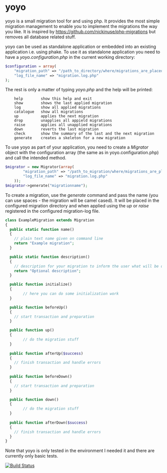 yoyo
====

yoyo is a small migration tool for and using php. It provides the most simple migration management to enable you to implement the migrations the way you like. It is inspired by https://github.com/nickinuse/php-migrations but removes all database related stuff.

yoyo can be used as standalone application or embedded into an existing application i.e. using phake. To use it as standalone application you need to have a *yoyo.configuration.php* in the current working directory:

```php
$configuration = array(
    "migration_path" => "/path_to_directory/where/migrations_are_placed",
    "log_file_name" => "migration.log.php"
);
```

The rest is only a matter of typing *yoyo.php* and the help will be printed:
```
	help        show this help and exit
	show        shows the last applied migration
	log         show all applied migrations
	catalogue   show all migrations
	up          applies the next migration
	drop        unapplies all appield migrations
	raise       applies all unapplied migrations
	down        reverts the last migration
	check       show the summary of the last and the next migration
	generate    creates a skeleton for a new migration
```

To use yoyo as part of your application, you need to create a *Migrator* object with the configuration array (the same as in yoyo.configuration.php) and call the intended method.

```php
$migrator = new Migrator(array(
        "migration_path" => "/path_to_migration/where/migrations_are_placed",
        "log_file_name" => "migration.log.php"
    ));
$migrator->generate("migrationname");
```

To create a migration, use the *generate* command and pass the name (you can use spaces - the migration will be camel cased). It will be placed in the configured migration directory and when applied using the *up* or *raise* registered in the configured migration-log file. 

```php
class ExampleMigration extends Migration
{
  public static function name()
  {
    // plain text name given on command line
    return "Example migration";
  }

  public static function description()
  {
    // description for your migration to inform the user what will be done
    return "Optional description";
  }

  public function initialize()
  {
		// here you can do some initialization work
  }

  public function beforeUp()
  {
    // start transaction and preparation
  }

  public function up()
  {
		// do the migration stuff
  }
	
  public function afterUp($success)
  {
    // finish transaction and handle errors
  }
  
  public function beforeDown()
  {
    // start transaction and preparation
  }

  public function down()
  {
		// do the migration stuff
  }
	
  public function afterDown($success)
  {
    // finish transaction and handle errors
  }
}
```

Note that yoyo is only tested in the environment I needed it and there are currently only basic tests.

[![Build Status](https://travis-ci.org/check002/yoyo.svg?branch=master)](https://travis-ci.org/check002/yoyo)
